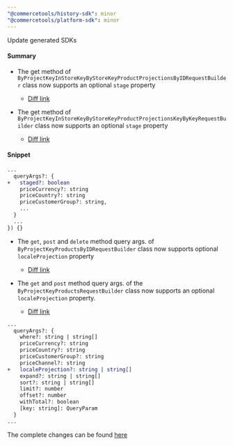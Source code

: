```yaml
---
"@commercetools/history-sdk": minor
"@commercetools/platform-sdk": minor
---
```


Update generated SDKs

#### Summary
- The get method of `ByProjectKeyInStoreKeyByStoreKeyProductProjectionsByIDRequestBuilder` class now supports an optional `stage` property
  - [Diff link](packages/platform-sdk/src/generated/client/product-projections/by-project-key-in-store-key-by-store-key-product-projections-by-id-request-builder.ts)
  
- The get method of `ByProjectKeyInStoreKeyByStoreKeyProductProjectionsKeyByKeyRequestBuilder` class now supports an optional `stage` property
  - [Diff link](packages/platform-sdk/src/generated/client/product-projections/by-project-key-in-store-key-by-store-key-product-projections-key-by-key-request-builder.ts)
  

#### Snippet
```diff
...
  queryArgs?: {
+   staged?: boolean
    priceCurrency?: string
    priceCountry?: string
    priceCustomerGroup?: string,
    ...
  }
  ...
}) {}
```


- The `get`, `post` and `delete` method query args. of `ByProjectKeyProductsByIDRequestBuilder` class now supports optional `localeProjection` property
  - [Diff link](packages/platform-sdk/src/generated/client/products/by-project-key-products-by-id-request-builder.ts)
  
- The `get` and `post` method query args. of the `ByProjectKeyProductsRequestBuilder` class now supports an optional `localeProjection` property.
  - [Diff link](packages/platform-sdk/src/generated/client/products/by-project-key-products-request-builder.ts)


```diff
...
  queryArgs?: {
    where?: string | string[]
    priceCurrency?: string
    priceCountry?: string
    priceCustomerGroup?: string
    priceChannel?: string
+   localeProjection?: string | string[]
    expand?: string | string[]
    sort?: string | string[]
    limit?: number
    offset?: number
    withTotal?: boolean
    [key: string]: QueryParam
  }
...
```

The complete changes can be found [here](changes.md)
